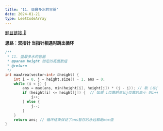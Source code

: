 ```yaml
---
title: '11. 盛最多水的容器'
date: 2024-01-21
type: LeetCodeArray
---
```


[题目链接 🔗](https://leetcode.cn/problems/container-with-most-water/)

**思路：双指针 当指针相遇时跳出循环**

```cpp
/**
 * 11. 盛最多水的容器
 * @param height 给定的高度数组
 * @return
 */
int maxArea(vector<int> &height) {
    int i = 0, j = height.size() - 1, ans = 0;
    while (i < j) {
        ans = max(ans, min(height[i], height[j]) * (j - i)); // 取 i与j 位置的最小值为高 乘以长(j-i) 并与暂存结果相比取max
        if (height[i] <= height[j]) {  // 如果 i位置的高比j位置的高小 则i++ 反之 j-- 直到 i=j
            i++;
        } else {
            j--;
        }
    }
    return ans; // 循环结束保证了ans暂存的永远都是max值
}
```
